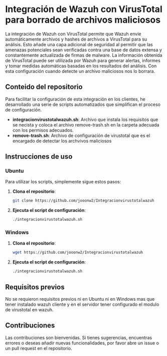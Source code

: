 # Integración de Wazuh con VirusTotal para borrado de archivos maliciosos

La integración de Wazuh con VirusTotal permite que Wazuh envíe automáticamente archivos y hashes de archivos a VirusTotal para su análisis. Esto añade una capa adicional de seguridad al permitir que las amenazas potenciales sean verificadas contra una base de datos extensa y constantemente actualizada de firmas de malware. La información obtenida de VirusTotal puede ser utilizada por Wazuh para generar alertas, informes y tomar medidas automáticas basadas en los resultados del análisis. Con esta configuración cuando detecte un archivo maliciosos nos lo borrara.

## Conteido del repositorio

Para facilitar la configuración de esta integración en los clientes, he desarrollado una serie de scripts automatizados que simplifican el proceso de configuración. 
- **integracionvirustotalwazuh.sh**: Archivo que instala los requisitos que se necista y coloca el archivo remove-trash.sh en la carpeta adecuada con los permisos adecuados.
- **remove-trash.sh**: Archivo de configuración de virustotal que es el encargado de detectar los archvivos maliciosos

## Instrucciones de uso
### Ubuntu

Para utilizar los scripts, simplemente sigue estos pasos:

1. **Clona el repositorio**:
    ```bash
    git clone https://github.com/jooonw2/Integracionvirustotalwazuh
    ```
2. **Ejecuta el script de configuración**:
    ```bash
    ./integracionvirustotalwazuh.sh
    ```
### Windows
1. **Clona el repositorio**:
    ```bash
    wget https://github.com/jooonw2/Integracionvirustotalwazuh
    ```
2. **Ejecuta el script de configuración**:
    ```bash
    ./integracionvirustotalwazuh.sh
    ```
## Requisitos previos
No se requieron requisitos previos ni en Ubuntu ni en Windows mas que tener instalado wazuh cliente y en el servidor tener configurado el modulo de virustotal en wazuh.
## Contribuciones

Las contribuciones son bienvenidas. Si tienes sugerencias, encuentras errores o deseas añadir nuevas funcionalidades, por favor abre un issue o un pull request en el repositorio.
